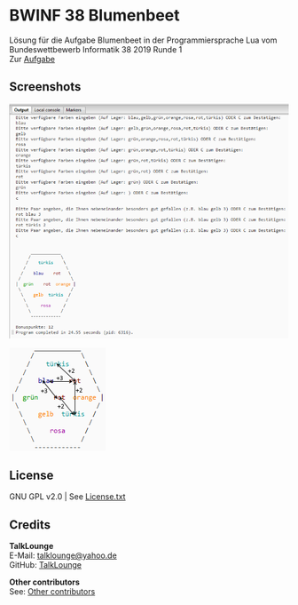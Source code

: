 # BWINF 38 Blumenbeet
Lösung für die Aufgabe Blumenbeet in der Programmiersprache Lua vom Bundeswettbewerb Informatik 38 2019 Runde 1  
Zur [Aufgabe](https://bwinf.de/fileadmin/BwInf/38/BwInf38-Aufgabenblatt.pdf "Zur Blumenbeet Aufgabe")

## Screenshots
![Screenshot der Ausgabe](https://github.com/TalkLounge/bwinf_38_blumenbeet/blob/master/output.png "Screenshot der Ausgabe")

![Screenshot zur Erklärung](https://github.com/TalkLounge/bwinf_38_blumenbeet/blob/master/explanation.png "Screenshot zur Erklärung")

## License
GNU GPL v2.0 | See [License.txt](https://github.com/TalkLounge/bwinf_38_blumenbeet/blob/master/License.txt "Link to License.txt")

## Credits
**TalkLounge**  
E-Mail: talklounge@yahoo.de  
GitHub: [TalkLounge](https://github.com/TalkLounge/ "Link to TalkLounge's GitHub account")  

**Other contributors**  
See: [Other contributors](https://github.com/TalkLounge/bwinf_38_blumenbeet/graphs/contributors "Link to other contributors")
